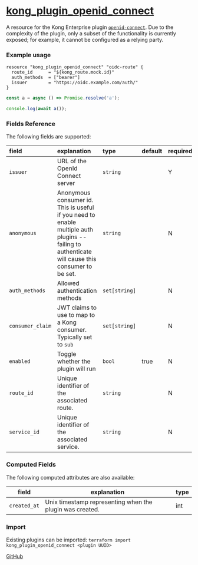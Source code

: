 # [kong_plugin_openid_connect](https://github.com/alexashley/terraform-provider-kong/tree/master/kong/provider/resource_kong_plugin_openid_connect.go)
A resource for the Kong Enterprise plugin [`openid-connect`](https://docs.konghq.com/hub/kong-inc/openid-connect/).
Due to the complexity of the plugin, only a subset of the functionality is currently exposed; for example, it cannot be configured as a relying party.

### Example usage

~~~hcl
resource "kong_plugin_openid_connect" "oidc-route" {
  route_id      = "${kong_route.mock.id}"
  auth_methods  = ["bearer"]
  issuer        = "https://oidc.example.com/auth/"
}
~~~

~~~js
const a = async () => Promise.resolve('a');

console.log(await a());
~~~

### Fields Reference
The following fields are supported:


| field     | explanation     | type      | default     | required                         |
| :-------- | :-------------- | :-------- | :---------- | :------------------------------- |
|`issuer`|URL of the OpenId Connect server |`string`| | Y|
|`anonymous`|Anonymous consumer id. This is useful if you need to enable multiple auth plugins -- failing to authenticate will cause this consumer to be set. |`string`| | N|
|`auth_methods`|Allowed authentication methods |`set[string]`| | N|
|`consumer_claim`|JWT claims to use to map to a Kong consumer. Typically set to `sub` |`set[string]`| | N|
|`enabled`|Toggle whether the plugin will run |`bool`| true| N|
|`route_id`|Unique identifier of the associated route. |`string`| | N|
|`service_id`|Unique identifier of the associated service. |`string`| | N|


### Computed Fields
The following computed attributes are also available:

| field     | explanation     | type    |
|-----------|-----------------|---------|
|`created_at`|Unix timestamp representing when the plugin was created. |int|

### Import
Existing plugins can be imported: `terraform import kong_plugin_openid_connect <plugin UUID>`

[GitHub](https://github.com/alexashley/terraform-provider-kong)
